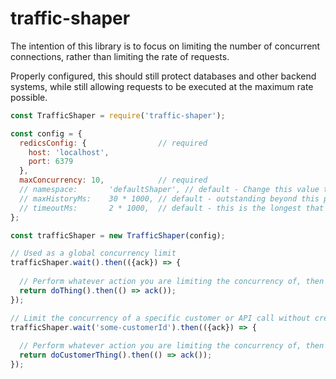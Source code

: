 # traffic-shaper

The intention of this library is to focus on limiting the number of concurrent connections, rather than limiting the rate of requests.

Properly configured, this should still protect databases and other backend systems, while still allowing requests to be executed at the maximum rate possible.

```javascript
const TrafficShaper = require('traffic-shaper');

const config = {
  redicsConfig: {                // required
    host: 'localhost',
    port: 6379
  },
  maxConcurrency: 10,            // required
  // namespace:       'defaultShaper', // default - Change this value to namespace the redis lock and use multiple instances on a single redis
  // maxHistoryMs:    30 * 1000, // default - outstanding beyond this period are ignored - This has to be the same in all instances
  // timeoutMs:       2 * 1000,  // default - this is the longest that this instance will wait for slot before rejecting
};

const trafficShaper = new TrafficShaper(config);

// Used as a global concurrency limit
trafficShaper.wait().then(({ack}) => {
  
  // Perform whatever action you are limiting the concurrency of, then ack to release the slot
  return doThing().then(() => ack());
});

// Limit the concurrency of a specific customer or API call without creating a new instance in a new namespace
trafficShaper.wait('some-customerId').then(({ack}) => {
  
  // Perform whatever action you are limiting the concurrency of, then ack to release the slot
  return doCustomerThing().then(() => ack());
});
```